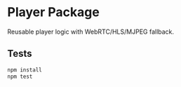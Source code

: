 # Player Package

Reusable player logic with WebRTC/HLS/MJPEG fallback.

## Tests

```sh
npm install
npm test
```
